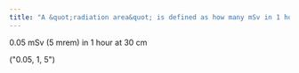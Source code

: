 ```yaml
---
title: "A &quot;radiation area&quot; is defined as how many mSv in 1 hour at 30 cm?"
---
```

0.05 mSv (5 mrem) in 1 hour at 30 cm

(&quot;0.05, 1, 5&quot;)

